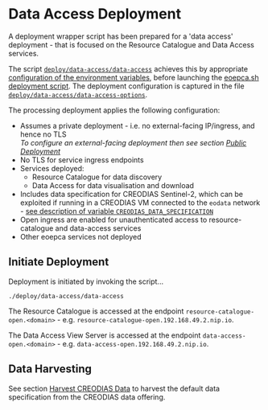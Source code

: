 # Data Access Deployment

A deployment wrapper script has been prepared for a 'data access' deployment - that is focused on the Resource Catalogue and Data Access services.

The script [`deploy/data-access/data-access`](https://github.com/EOEPCA/deployment-guide/blob/main/deploy/data-access/data-access) achieves this by appropriate [configuration of the environment variables](scripted-deployment.md#environment-variables), before launching the [eoepca.sh deployment script](scripted-deployment.md#command-line-arguments). The deployment configuration is captured in the file [`deploy/data-access/data-access-options`](https://github.com/EOEPCA/deployment-guide/blob/main/deploy/data-access/data-access-options).

The processing deployment applies the following configuration:

* Assumes a private deployment - i.e. no external-facing IP/ingress, and hence no TLS<br>
  _To configure an external-facing deployment then see section [Public Deployment](scripted-deployment.md#public-deployment)_
* No TLS for service ingress endpoints
* Services deployed:
    * Resource Catalogue for data discovery
    * Data Access for data visualisation and download
* Includes data specification for CREODIAS Sentinel-2, which can be exploited if running in a CREODIAS VM connected to the `eodata` network - [see description of variable `CREODIAS_DATA_SPECIFICATION`](scripted-deployment.md#environment-variables)
* Open ingress are enabled for unauthenticated access to resource-catalogue and data-access services
* Other eoepca services not deployed

## Initiate Deployment

Deployment is initiated by invoking the script...

```
./deploy/data-access/data-access
```

The Resource Catalogue is accessed at the endpoint `resource-catalogue-open.<domain>` - e.g. `resource-catalogue-open.192.168.49.2.nip.io`.

The Data Access View Server is accessed at the endpoint `data-access-open.<domain>` - e.g. `data-access-open.192.168.49.2.nip.io`.

## Data Harvesting

See section [Harvest CREODIAS Data](creodias-deployment.md#harvest-creodias-data) to harvest the default data specification from the CREODIAS data offering.
